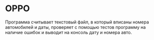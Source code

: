 # OPPO
Программа считывает текстовый файл, в который вписаны номера автомобилей и даты, проверяет с помощью тестов программу на наличие ошибок и выводит на консоль дату и номера авто.
